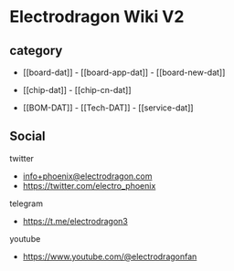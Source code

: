 
# Electrodragon Wiki V2 


## category 

- [[board-dat]] - [[board-app-dat]] - [[board-new-dat]]

- [[chip-dat]] - [[chip-cn-dat]]
  
- [[BOM-DAT]] - [[Tech-DAT]] - [[service-dat]]


## Social 

twitter
- info+phoenix@electrodragon.com
- https://twitter.com/electro_phoenix
  
telegram
- https://t.me/electrodragon3
  
youtube 
- https://www.youtube.com/@electrodragonfan



